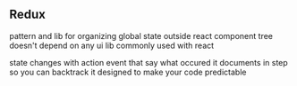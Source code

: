 ## Redux

pattern and lib for organizing global state outside react component tree
doesn't depend on any ui lib
commonly used with react 

state changes with action event that say what occured 
it documents in step so you can backtrack
it designed to make your code predictable

